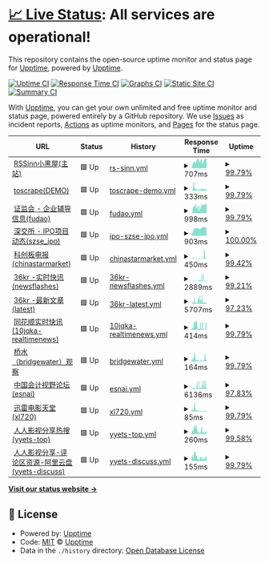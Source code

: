 # [📈 Live Status](https://demo.upptime.js.org): <!--live status--> **All services are operational!**

This repository contains the open-source uptime monitor and status page for [Upptime](https://upptime.js.org), powered by [Upptime](https://github.com/upptime/upptime).

[![Uptime CI](https://github.com/chinobing/upptime-rssinn/workflows/Uptime%20CI/badge.svg)](https://github.com/chinobing/upptime-rssinn/actions?query=workflow%3A%22Uptime+CI%22)
[![Response Time CI](https://github.com/chinobing/upptime-rssinn/workflows/Response%20Time%20CI/badge.svg)](https://github.com/chinobing/upptime-rssinn/actions?query=workflow%3A%22Response+Time+CI%22)
[![Graphs CI](https://github.com/chinobing/upptime-rssinn/workflows/Graphs%20CI/badge.svg)](https://github.com/chinobing/upptime-rssinn/actions?query=workflow%3A%22Graphs+CI%22)
[![Static Site CI](https://github.com/chinobing/upptime-rssinn/workflows/Static%20Site%20CI/badge.svg)](https://github.com/chinobing/upptime-rssinn/actions?query=workflow%3A%22Static+Site+CI%22)
[![Summary CI](https://github.com/chinobing/upptime-rssinn/workflows/Summary%20CI/badge.svg)](https://github.com/chinobing/upptime-rssinn/actions?query=workflow%3A%22Summary+CI%22)

With [Upptime](https://upptime.js.org), you can get your own unlimited and free uptime monitor and status page, powered entirely by a GitHub repository. We use [Issues](https://github.com/upptime/upptime/issues) as incident reports, [Actions](https://github.com/chinobing/upptime-rssinn/actions) as uptime monitors, and [Pages](https://demo.upptime.js.org) for the status page.

<!--start: status pages-->
<!-- This summary is generated by Upptime (https://github.com/upptime/upptime) -->
<!-- Do not edit this manually, your changes will be overwritten -->
<!-- prettier-ignore -->
| URL | Status | History | Response Time | Uptime |
| --- | ------ | ------- | ------------- | ------ |
| <img alt="" src="https://favicons.githubusercontent.com/rssinn.com" height="13"> [RSSinn小黑屋(主站)](https://rssinn.com) | 🟩 Up | [rs-sinn.yml](https://github.com/chinobing/upptime-rssinn/commits/HEAD/history/rs-sinn.yml) | <details><summary><img alt="Response time graph" src="./graphs/rs-sinn/response-time-week.png" height="20"> 707ms</summary><br><a href="https://status.rssinn.com/history/rs-sinn"><img alt="Response time 819" src="https://img.shields.io/endpoint?url=https%3A%2F%2Fraw.githubusercontent.com%2Fchinobing%2Fupptime-rssinn%2FHEAD%2Fapi%2Frs-sinn%2Fresponse-time.json"></a><br><a href="https://status.rssinn.com/history/rs-sinn"><img alt="24-hour response time 914" src="https://img.shields.io/endpoint?url=https%3A%2F%2Fraw.githubusercontent.com%2Fchinobing%2Fupptime-rssinn%2FHEAD%2Fapi%2Frs-sinn%2Fresponse-time-day.json"></a><br><a href="https://status.rssinn.com/history/rs-sinn"><img alt="7-day response time 707" src="https://img.shields.io/endpoint?url=https%3A%2F%2Fraw.githubusercontent.com%2Fchinobing%2Fupptime-rssinn%2FHEAD%2Fapi%2Frs-sinn%2Fresponse-time-week.json"></a><br><a href="https://status.rssinn.com/history/rs-sinn"><img alt="30-day response time 819" src="https://img.shields.io/endpoint?url=https%3A%2F%2Fraw.githubusercontent.com%2Fchinobing%2Fupptime-rssinn%2FHEAD%2Fapi%2Frs-sinn%2Fresponse-time-month.json"></a><br><a href="https://status.rssinn.com/history/rs-sinn"><img alt="1-year response time 819" src="https://img.shields.io/endpoint?url=https%3A%2F%2Fraw.githubusercontent.com%2Fchinobing%2Fupptime-rssinn%2FHEAD%2Fapi%2Frs-sinn%2Fresponse-time-year.json"></a></details> | <details><summary><a href="https://status.rssinn.com/history/rs-sinn">99.79%</a></summary><a href="https://status.rssinn.com/history/rs-sinn"><img alt="All-time uptime 99.11%" src="https://img.shields.io/endpoint?url=https%3A%2F%2Fraw.githubusercontent.com%2Fchinobing%2Fupptime-rssinn%2FHEAD%2Fapi%2Frs-sinn%2Fuptime.json"></a><br><a href="https://status.rssinn.com/history/rs-sinn"><img alt="24-hour uptime 100.00%" src="https://img.shields.io/endpoint?url=https%3A%2F%2Fraw.githubusercontent.com%2Fchinobing%2Fupptime-rssinn%2FHEAD%2Fapi%2Frs-sinn%2Fuptime-day.json"></a><br><a href="https://status.rssinn.com/history/rs-sinn"><img alt="7-day uptime 99.79%" src="https://img.shields.io/endpoint?url=https%3A%2F%2Fraw.githubusercontent.com%2Fchinobing%2Fupptime-rssinn%2FHEAD%2Fapi%2Frs-sinn%2Fuptime-week.json"></a><br><a href="https://status.rssinn.com/history/rs-sinn"><img alt="30-day uptime 99.11%" src="https://img.shields.io/endpoint?url=https%3A%2F%2Fraw.githubusercontent.com%2Fchinobing%2Fupptime-rssinn%2FHEAD%2Fapi%2Frs-sinn%2Fuptime-month.json"></a><br><a href="https://status.rssinn.com/history/rs-sinn"><img alt="1-year uptime 99.11%" src="https://img.shields.io/endpoint?url=https%3A%2F%2Fraw.githubusercontent.com%2Fchinobing%2Fupptime-rssinn%2FHEAD%2Fapi%2Frs-sinn%2Fuptime-year.json"></a></details>
| <img alt="" src="https://favicons.githubusercontent.com/www.rssinn.com" height="13"> [toscrape(DEMO)](https://www.rssinn.com/toscrape/quotes/) | 🟩 Up | [toscrape-demo.yml](https://github.com/chinobing/upptime-rssinn/commits/HEAD/history/toscrape-demo.yml) | <details><summary><img alt="Response time graph" src="./graphs/toscrape-demo/response-time-week.png" height="20"> 333ms</summary><br><a href="https://status.rssinn.com/history/toscrape-demo"><img alt="Response time 1193" src="https://img.shields.io/endpoint?url=https%3A%2F%2Fraw.githubusercontent.com%2Fchinobing%2Fupptime-rssinn%2FHEAD%2Fapi%2Ftoscrape-demo%2Fresponse-time.json"></a><br><a href="https://status.rssinn.com/history/toscrape-demo"><img alt="24-hour response time 317" src="https://img.shields.io/endpoint?url=https%3A%2F%2Fraw.githubusercontent.com%2Fchinobing%2Fupptime-rssinn%2FHEAD%2Fapi%2Ftoscrape-demo%2Fresponse-time-day.json"></a><br><a href="https://status.rssinn.com/history/toscrape-demo"><img alt="7-day response time 333" src="https://img.shields.io/endpoint?url=https%3A%2F%2Fraw.githubusercontent.com%2Fchinobing%2Fupptime-rssinn%2FHEAD%2Fapi%2Ftoscrape-demo%2Fresponse-time-week.json"></a><br><a href="https://status.rssinn.com/history/toscrape-demo"><img alt="30-day response time 1193" src="https://img.shields.io/endpoint?url=https%3A%2F%2Fraw.githubusercontent.com%2Fchinobing%2Fupptime-rssinn%2FHEAD%2Fapi%2Ftoscrape-demo%2Fresponse-time-month.json"></a><br><a href="https://status.rssinn.com/history/toscrape-demo"><img alt="1-year response time 1193" src="https://img.shields.io/endpoint?url=https%3A%2F%2Fraw.githubusercontent.com%2Fchinobing%2Fupptime-rssinn%2FHEAD%2Fapi%2Ftoscrape-demo%2Fresponse-time-year.json"></a></details> | <details><summary><a href="https://status.rssinn.com/history/toscrape-demo">99.79%</a></summary><a href="https://status.rssinn.com/history/toscrape-demo"><img alt="All-time uptime 93.38%" src="https://img.shields.io/endpoint?url=https%3A%2F%2Fraw.githubusercontent.com%2Fchinobing%2Fupptime-rssinn%2FHEAD%2Fapi%2Ftoscrape-demo%2Fuptime.json"></a><br><a href="https://status.rssinn.com/history/toscrape-demo"><img alt="24-hour uptime 100.00%" src="https://img.shields.io/endpoint?url=https%3A%2F%2Fraw.githubusercontent.com%2Fchinobing%2Fupptime-rssinn%2FHEAD%2Fapi%2Ftoscrape-demo%2Fuptime-day.json"></a><br><a href="https://status.rssinn.com/history/toscrape-demo"><img alt="7-day uptime 99.79%" src="https://img.shields.io/endpoint?url=https%3A%2F%2Fraw.githubusercontent.com%2Fchinobing%2Fupptime-rssinn%2FHEAD%2Fapi%2Ftoscrape-demo%2Fuptime-week.json"></a><br><a href="https://status.rssinn.com/history/toscrape-demo"><img alt="30-day uptime 93.38%" src="https://img.shields.io/endpoint?url=https%3A%2F%2Fraw.githubusercontent.com%2Fchinobing%2Fupptime-rssinn%2FHEAD%2Fapi%2Ftoscrape-demo%2Fuptime-month.json"></a><br><a href="https://status.rssinn.com/history/toscrape-demo"><img alt="1-year uptime 93.38%" src="https://img.shields.io/endpoint?url=https%3A%2F%2Fraw.githubusercontent.com%2Fchinobing%2Fupptime-rssinn%2FHEAD%2Fapi%2Ftoscrape-demo%2Fuptime-year.json"></a></details>
| <img alt="" src="https://favicons.githubusercontent.com/rssinn.com" height="13"> [证监会 - 企业辅导信息(fudao)](https://rssinn.com/csrc/fudao) | 🟩 Up | [fudao.yml](https://github.com/chinobing/upptime-rssinn/commits/HEAD/history/fudao.yml) | <details><summary><img alt="Response time graph" src="./graphs/fudao/response-time-week.png" height="20"> 998ms</summary><br><a href="https://status.rssinn.com/history/fudao"><img alt="Response time 882" src="https://img.shields.io/endpoint?url=https%3A%2F%2Fraw.githubusercontent.com%2Fchinobing%2Fupptime-rssinn%2FHEAD%2Fapi%2Ffudao%2Fresponse-time.json"></a><br><a href="https://status.rssinn.com/history/fudao"><img alt="24-hour response time 1064" src="https://img.shields.io/endpoint?url=https%3A%2F%2Fraw.githubusercontent.com%2Fchinobing%2Fupptime-rssinn%2FHEAD%2Fapi%2Ffudao%2Fresponse-time-day.json"></a><br><a href="https://status.rssinn.com/history/fudao"><img alt="7-day response time 998" src="https://img.shields.io/endpoint?url=https%3A%2F%2Fraw.githubusercontent.com%2Fchinobing%2Fupptime-rssinn%2FHEAD%2Fapi%2Ffudao%2Fresponse-time-week.json"></a><br><a href="https://status.rssinn.com/history/fudao"><img alt="30-day response time 882" src="https://img.shields.io/endpoint?url=https%3A%2F%2Fraw.githubusercontent.com%2Fchinobing%2Fupptime-rssinn%2FHEAD%2Fapi%2Ffudao%2Fresponse-time-month.json"></a><br><a href="https://status.rssinn.com/history/fudao"><img alt="1-year response time 882" src="https://img.shields.io/endpoint?url=https%3A%2F%2Fraw.githubusercontent.com%2Fchinobing%2Fupptime-rssinn%2FHEAD%2Fapi%2Ffudao%2Fresponse-time-year.json"></a></details> | <details><summary><a href="https://status.rssinn.com/history/fudao">99.79%</a></summary><a href="https://status.rssinn.com/history/fudao"><img alt="All-time uptime 97.79%" src="https://img.shields.io/endpoint?url=https%3A%2F%2Fraw.githubusercontent.com%2Fchinobing%2Fupptime-rssinn%2FHEAD%2Fapi%2Ffudao%2Fuptime.json"></a><br><a href="https://status.rssinn.com/history/fudao"><img alt="24-hour uptime 100.00%" src="https://img.shields.io/endpoint?url=https%3A%2F%2Fraw.githubusercontent.com%2Fchinobing%2Fupptime-rssinn%2FHEAD%2Fapi%2Ffudao%2Fuptime-day.json"></a><br><a href="https://status.rssinn.com/history/fudao"><img alt="7-day uptime 99.79%" src="https://img.shields.io/endpoint?url=https%3A%2F%2Fraw.githubusercontent.com%2Fchinobing%2Fupptime-rssinn%2FHEAD%2Fapi%2Ffudao%2Fuptime-week.json"></a><br><a href="https://status.rssinn.com/history/fudao"><img alt="30-day uptime 97.79%" src="https://img.shields.io/endpoint?url=https%3A%2F%2Fraw.githubusercontent.com%2Fchinobing%2Fupptime-rssinn%2FHEAD%2Fapi%2Ffudao%2Fuptime-month.json"></a><br><a href="https://status.rssinn.com/history/fudao"><img alt="1-year uptime 97.79%" src="https://img.shields.io/endpoint?url=https%3A%2F%2Fraw.githubusercontent.com%2Fchinobing%2Fupptime-rssinn%2FHEAD%2Fapi%2Ffudao%2Fuptime-year.json"></a></details>
| <img alt="" src="https://favicons.githubusercontent.com/rssinn.com" height="13"> [深交所 - IPO项目动态(szse_ipo)](https://rssinn.com/szse/ipo) | 🟩 Up | [ipo-szse-ipo.yml](https://github.com/chinobing/upptime-rssinn/commits/HEAD/history/ipo-szse-ipo.yml) | <details><summary><img alt="Response time graph" src="./graphs/ipo-szse-ipo/response-time-week.png" height="20"> 903ms</summary><br><a href="https://status.rssinn.com/history/ipo-szse-ipo"><img alt="Response time 903" src="https://img.shields.io/endpoint?url=https%3A%2F%2Fraw.githubusercontent.com%2Fchinobing%2Fupptime-rssinn%2FHEAD%2Fapi%2Fipo-szse-ipo%2Fresponse-time.json"></a><br><a href="https://status.rssinn.com/history/ipo-szse-ipo"><img alt="24-hour response time 884" src="https://img.shields.io/endpoint?url=https%3A%2F%2Fraw.githubusercontent.com%2Fchinobing%2Fupptime-rssinn%2FHEAD%2Fapi%2Fipo-szse-ipo%2Fresponse-time-day.json"></a><br><a href="https://status.rssinn.com/history/ipo-szse-ipo"><img alt="7-day response time 903" src="https://img.shields.io/endpoint?url=https%3A%2F%2Fraw.githubusercontent.com%2Fchinobing%2Fupptime-rssinn%2FHEAD%2Fapi%2Fipo-szse-ipo%2Fresponse-time-week.json"></a><br><a href="https://status.rssinn.com/history/ipo-szse-ipo"><img alt="30-day response time 903" src="https://img.shields.io/endpoint?url=https%3A%2F%2Fraw.githubusercontent.com%2Fchinobing%2Fupptime-rssinn%2FHEAD%2Fapi%2Fipo-szse-ipo%2Fresponse-time-month.json"></a><br><a href="https://status.rssinn.com/history/ipo-szse-ipo"><img alt="1-year response time 903" src="https://img.shields.io/endpoint?url=https%3A%2F%2Fraw.githubusercontent.com%2Fchinobing%2Fupptime-rssinn%2FHEAD%2Fapi%2Fipo-szse-ipo%2Fresponse-time-year.json"></a></details> | <details><summary><a href="https://status.rssinn.com/history/ipo-szse-ipo">100.00%</a></summary><a href="https://status.rssinn.com/history/ipo-szse-ipo"><img alt="All-time uptime 100.00%" src="https://img.shields.io/endpoint?url=https%3A%2F%2Fraw.githubusercontent.com%2Fchinobing%2Fupptime-rssinn%2FHEAD%2Fapi%2Fipo-szse-ipo%2Fuptime.json"></a><br><a href="https://status.rssinn.com/history/ipo-szse-ipo"><img alt="24-hour uptime 100.00%" src="https://img.shields.io/endpoint?url=https%3A%2F%2Fraw.githubusercontent.com%2Fchinobing%2Fupptime-rssinn%2FHEAD%2Fapi%2Fipo-szse-ipo%2Fuptime-day.json"></a><br><a href="https://status.rssinn.com/history/ipo-szse-ipo"><img alt="7-day uptime 100.00%" src="https://img.shields.io/endpoint?url=https%3A%2F%2Fraw.githubusercontent.com%2Fchinobing%2Fupptime-rssinn%2FHEAD%2Fapi%2Fipo-szse-ipo%2Fuptime-week.json"></a><br><a href="https://status.rssinn.com/history/ipo-szse-ipo"><img alt="30-day uptime 100.00%" src="https://img.shields.io/endpoint?url=https%3A%2F%2Fraw.githubusercontent.com%2Fchinobing%2Fupptime-rssinn%2FHEAD%2Fapi%2Fipo-szse-ipo%2Fuptime-month.json"></a><br><a href="https://status.rssinn.com/history/ipo-szse-ipo"><img alt="1-year uptime 100.00%" src="https://img.shields.io/endpoint?url=https%3A%2F%2Fraw.githubusercontent.com%2Fchinobing%2Fupptime-rssinn%2FHEAD%2Fapi%2Fipo-szse-ipo%2Fuptime-year.json"></a></details>
| <img alt="" src="https://favicons.githubusercontent.com/rssinn.com" height="13"> [科创板电报(chinastarmarket)](https://rssinn.com/chinastarmarket/telegraph/) | 🟩 Up | [chinastarmarket.yml](https://github.com/chinobing/upptime-rssinn/commits/HEAD/history/chinastarmarket.yml) | <details><summary><img alt="Response time graph" src="./graphs/chinastarmarket/response-time-week.png" height="20"> 450ms</summary><br><a href="https://status.rssinn.com/history/chinastarmarket"><img alt="Response time 2583" src="https://img.shields.io/endpoint?url=https%3A%2F%2Fraw.githubusercontent.com%2Fchinobing%2Fupptime-rssinn%2FHEAD%2Fapi%2Fchinastarmarket%2Fresponse-time.json"></a><br><a href="https://status.rssinn.com/history/chinastarmarket"><img alt="24-hour response time 166" src="https://img.shields.io/endpoint?url=https%3A%2F%2Fraw.githubusercontent.com%2Fchinobing%2Fupptime-rssinn%2FHEAD%2Fapi%2Fchinastarmarket%2Fresponse-time-day.json"></a><br><a href="https://status.rssinn.com/history/chinastarmarket"><img alt="7-day response time 450" src="https://img.shields.io/endpoint?url=https%3A%2F%2Fraw.githubusercontent.com%2Fchinobing%2Fupptime-rssinn%2FHEAD%2Fapi%2Fchinastarmarket%2Fresponse-time-week.json"></a><br><a href="https://status.rssinn.com/history/chinastarmarket"><img alt="30-day response time 2583" src="https://img.shields.io/endpoint?url=https%3A%2F%2Fraw.githubusercontent.com%2Fchinobing%2Fupptime-rssinn%2FHEAD%2Fapi%2Fchinastarmarket%2Fresponse-time-month.json"></a><br><a href="https://status.rssinn.com/history/chinastarmarket"><img alt="1-year response time 2583" src="https://img.shields.io/endpoint?url=https%3A%2F%2Fraw.githubusercontent.com%2Fchinobing%2Fupptime-rssinn%2FHEAD%2Fapi%2Fchinastarmarket%2Fresponse-time-year.json"></a></details> | <details><summary><a href="https://status.rssinn.com/history/chinastarmarket">99.42%</a></summary><a href="https://status.rssinn.com/history/chinastarmarket"><img alt="All-time uptime 92.81%" src="https://img.shields.io/endpoint?url=https%3A%2F%2Fraw.githubusercontent.com%2Fchinobing%2Fupptime-rssinn%2FHEAD%2Fapi%2Fchinastarmarket%2Fuptime.json"></a><br><a href="https://status.rssinn.com/history/chinastarmarket"><img alt="24-hour uptime 100.00%" src="https://img.shields.io/endpoint?url=https%3A%2F%2Fraw.githubusercontent.com%2Fchinobing%2Fupptime-rssinn%2FHEAD%2Fapi%2Fchinastarmarket%2Fuptime-day.json"></a><br><a href="https://status.rssinn.com/history/chinastarmarket"><img alt="7-day uptime 99.42%" src="https://img.shields.io/endpoint?url=https%3A%2F%2Fraw.githubusercontent.com%2Fchinobing%2Fupptime-rssinn%2FHEAD%2Fapi%2Fchinastarmarket%2Fuptime-week.json"></a><br><a href="https://status.rssinn.com/history/chinastarmarket"><img alt="30-day uptime 92.81%" src="https://img.shields.io/endpoint?url=https%3A%2F%2Fraw.githubusercontent.com%2Fchinobing%2Fupptime-rssinn%2FHEAD%2Fapi%2Fchinastarmarket%2Fuptime-month.json"></a><br><a href="https://status.rssinn.com/history/chinastarmarket"><img alt="1-year uptime 92.81%" src="https://img.shields.io/endpoint?url=https%3A%2F%2Fraw.githubusercontent.com%2Fchinobing%2Fupptime-rssinn%2FHEAD%2Fapi%2Fchinastarmarket%2Fuptime-year.json"></a></details>
| <img alt="" src="https://favicons.githubusercontent.com/rssinn.com" height="13"> [36kr -实时快讯(newsflashes)](https://rssinn.com/36kr/newsflashes/) | 🟩 Up | [36kr-newsflashes.yml](https://github.com/chinobing/upptime-rssinn/commits/HEAD/history/36kr-newsflashes.yml) | <details><summary><img alt="Response time graph" src="./graphs/36kr-newsflashes/response-time-week.png" height="20"> 2889ms</summary><br><a href="https://status.rssinn.com/history/36kr-newsflashes"><img alt="Response time 1940" src="https://img.shields.io/endpoint?url=https%3A%2F%2Fraw.githubusercontent.com%2Fchinobing%2Fupptime-rssinn%2FHEAD%2Fapi%2F36kr-newsflashes%2Fresponse-time.json"></a><br><a href="https://status.rssinn.com/history/36kr-newsflashes"><img alt="24-hour response time 2409" src="https://img.shields.io/endpoint?url=https%3A%2F%2Fraw.githubusercontent.com%2Fchinobing%2Fupptime-rssinn%2FHEAD%2Fapi%2F36kr-newsflashes%2Fresponse-time-day.json"></a><br><a href="https://status.rssinn.com/history/36kr-newsflashes"><img alt="7-day response time 2889" src="https://img.shields.io/endpoint?url=https%3A%2F%2Fraw.githubusercontent.com%2Fchinobing%2Fupptime-rssinn%2FHEAD%2Fapi%2F36kr-newsflashes%2Fresponse-time-week.json"></a><br><a href="https://status.rssinn.com/history/36kr-newsflashes"><img alt="30-day response time 1940" src="https://img.shields.io/endpoint?url=https%3A%2F%2Fraw.githubusercontent.com%2Fchinobing%2Fupptime-rssinn%2FHEAD%2Fapi%2F36kr-newsflashes%2Fresponse-time-month.json"></a><br><a href="https://status.rssinn.com/history/36kr-newsflashes"><img alt="1-year response time 1940" src="https://img.shields.io/endpoint?url=https%3A%2F%2Fraw.githubusercontent.com%2Fchinobing%2Fupptime-rssinn%2FHEAD%2Fapi%2F36kr-newsflashes%2Fresponse-time-year.json"></a></details> | <details><summary><a href="https://status.rssinn.com/history/36kr-newsflashes">99.21%</a></summary><a href="https://status.rssinn.com/history/36kr-newsflashes"><img alt="All-time uptime 97.77%" src="https://img.shields.io/endpoint?url=https%3A%2F%2Fraw.githubusercontent.com%2Fchinobing%2Fupptime-rssinn%2FHEAD%2Fapi%2F36kr-newsflashes%2Fuptime.json"></a><br><a href="https://status.rssinn.com/history/36kr-newsflashes"><img alt="24-hour uptime 100.00%" src="https://img.shields.io/endpoint?url=https%3A%2F%2Fraw.githubusercontent.com%2Fchinobing%2Fupptime-rssinn%2FHEAD%2Fapi%2F36kr-newsflashes%2Fuptime-day.json"></a><br><a href="https://status.rssinn.com/history/36kr-newsflashes"><img alt="7-day uptime 99.21%" src="https://img.shields.io/endpoint?url=https%3A%2F%2Fraw.githubusercontent.com%2Fchinobing%2Fupptime-rssinn%2FHEAD%2Fapi%2F36kr-newsflashes%2Fuptime-week.json"></a><br><a href="https://status.rssinn.com/history/36kr-newsflashes"><img alt="30-day uptime 97.77%" src="https://img.shields.io/endpoint?url=https%3A%2F%2Fraw.githubusercontent.com%2Fchinobing%2Fupptime-rssinn%2FHEAD%2Fapi%2F36kr-newsflashes%2Fuptime-month.json"></a><br><a href="https://status.rssinn.com/history/36kr-newsflashes"><img alt="1-year uptime 97.77%" src="https://img.shields.io/endpoint?url=https%3A%2F%2Fraw.githubusercontent.com%2Fchinobing%2Fupptime-rssinn%2FHEAD%2Fapi%2F36kr-newsflashes%2Fuptime-year.json"></a></details>
| <img alt="" src="https://favicons.githubusercontent.com/rssinn.com" height="13"> [36kr -最新文章(latest)](https://rssinn.com/36kr/latest/) | 🟩 Up | [36kr-latest.yml](https://github.com/chinobing/upptime-rssinn/commits/HEAD/history/36kr-latest.yml) | <details><summary><img alt="Response time graph" src="./graphs/36kr-latest/response-time-week.png" height="20"> 5707ms</summary><br><a href="https://status.rssinn.com/history/36kr-latest"><img alt="Response time 5081" src="https://img.shields.io/endpoint?url=https%3A%2F%2Fraw.githubusercontent.com%2Fchinobing%2Fupptime-rssinn%2FHEAD%2Fapi%2F36kr-latest%2Fresponse-time.json"></a><br><a href="https://status.rssinn.com/history/36kr-latest"><img alt="24-hour response time 3034" src="https://img.shields.io/endpoint?url=https%3A%2F%2Fraw.githubusercontent.com%2Fchinobing%2Fupptime-rssinn%2FHEAD%2Fapi%2F36kr-latest%2Fresponse-time-day.json"></a><br><a href="https://status.rssinn.com/history/36kr-latest"><img alt="7-day response time 5707" src="https://img.shields.io/endpoint?url=https%3A%2F%2Fraw.githubusercontent.com%2Fchinobing%2Fupptime-rssinn%2FHEAD%2Fapi%2F36kr-latest%2Fresponse-time-week.json"></a><br><a href="https://status.rssinn.com/history/36kr-latest"><img alt="30-day response time 5081" src="https://img.shields.io/endpoint?url=https%3A%2F%2Fraw.githubusercontent.com%2Fchinobing%2Fupptime-rssinn%2FHEAD%2Fapi%2F36kr-latest%2Fresponse-time-month.json"></a><br><a href="https://status.rssinn.com/history/36kr-latest"><img alt="1-year response time 5081" src="https://img.shields.io/endpoint?url=https%3A%2F%2Fraw.githubusercontent.com%2Fchinobing%2Fupptime-rssinn%2FHEAD%2Fapi%2F36kr-latest%2Fresponse-time-year.json"></a></details> | <details><summary><a href="https://status.rssinn.com/history/36kr-latest">97.23%</a></summary><a href="https://status.rssinn.com/history/36kr-latest"><img alt="All-time uptime 89.23%" src="https://img.shields.io/endpoint?url=https%3A%2F%2Fraw.githubusercontent.com%2Fchinobing%2Fupptime-rssinn%2FHEAD%2Fapi%2F36kr-latest%2Fuptime.json"></a><br><a href="https://status.rssinn.com/history/36kr-latest"><img alt="24-hour uptime 99.43%" src="https://img.shields.io/endpoint?url=https%3A%2F%2Fraw.githubusercontent.com%2Fchinobing%2Fupptime-rssinn%2FHEAD%2Fapi%2F36kr-latest%2Fuptime-day.json"></a><br><a href="https://status.rssinn.com/history/36kr-latest"><img alt="7-day uptime 97.23%" src="https://img.shields.io/endpoint?url=https%3A%2F%2Fraw.githubusercontent.com%2Fchinobing%2Fupptime-rssinn%2FHEAD%2Fapi%2F36kr-latest%2Fuptime-week.json"></a><br><a href="https://status.rssinn.com/history/36kr-latest"><img alt="30-day uptime 89.23%" src="https://img.shields.io/endpoint?url=https%3A%2F%2Fraw.githubusercontent.com%2Fchinobing%2Fupptime-rssinn%2FHEAD%2Fapi%2F36kr-latest%2Fuptime-month.json"></a><br><a href="https://status.rssinn.com/history/36kr-latest"><img alt="1-year uptime 89.23%" src="https://img.shields.io/endpoint?url=https%3A%2F%2Fraw.githubusercontent.com%2Fchinobing%2Fupptime-rssinn%2FHEAD%2Fapi%2F36kr-latest%2Fuptime-year.json"></a></details>
| <img alt="" src="https://favicons.githubusercontent.com/www.rssinn.com" height="13"> [同花顺实时快讯(10jqka-realtimenews)](https://www.rssinn.com/10jqka/realtimenews/) | 🟩 Up | [10jqka-realtimenews.yml](https://github.com/chinobing/upptime-rssinn/commits/HEAD/history/10jqka-realtimenews.yml) | <details><summary><img alt="Response time graph" src="./graphs/10jqka-realtimenews/response-time-week.png" height="20"> 414ms</summary><br><a href="https://status.rssinn.com/history/10jqka-realtimenews"><img alt="Response time 3061" src="https://img.shields.io/endpoint?url=https%3A%2F%2Fraw.githubusercontent.com%2Fchinobing%2Fupptime-rssinn%2FHEAD%2Fapi%2F10jqka-realtimenews%2Fresponse-time.json"></a><br><a href="https://status.rssinn.com/history/10jqka-realtimenews"><img alt="24-hour response time 969" src="https://img.shields.io/endpoint?url=https%3A%2F%2Fraw.githubusercontent.com%2Fchinobing%2Fupptime-rssinn%2FHEAD%2Fapi%2F10jqka-realtimenews%2Fresponse-time-day.json"></a><br><a href="https://status.rssinn.com/history/10jqka-realtimenews"><img alt="7-day response time 414" src="https://img.shields.io/endpoint?url=https%3A%2F%2Fraw.githubusercontent.com%2Fchinobing%2Fupptime-rssinn%2FHEAD%2Fapi%2F10jqka-realtimenews%2Fresponse-time-week.json"></a><br><a href="https://status.rssinn.com/history/10jqka-realtimenews"><img alt="30-day response time 3061" src="https://img.shields.io/endpoint?url=https%3A%2F%2Fraw.githubusercontent.com%2Fchinobing%2Fupptime-rssinn%2FHEAD%2Fapi%2F10jqka-realtimenews%2Fresponse-time-month.json"></a><br><a href="https://status.rssinn.com/history/10jqka-realtimenews"><img alt="1-year response time 3061" src="https://img.shields.io/endpoint?url=https%3A%2F%2Fraw.githubusercontent.com%2Fchinobing%2Fupptime-rssinn%2FHEAD%2Fapi%2F10jqka-realtimenews%2Fresponse-time-year.json"></a></details> | <details><summary><a href="https://status.rssinn.com/history/10jqka-realtimenews">99.79%</a></summary><a href="https://status.rssinn.com/history/10jqka-realtimenews"><img alt="All-time uptime 93.38%" src="https://img.shields.io/endpoint?url=https%3A%2F%2Fraw.githubusercontent.com%2Fchinobing%2Fupptime-rssinn%2FHEAD%2Fapi%2F10jqka-realtimenews%2Fuptime.json"></a><br><a href="https://status.rssinn.com/history/10jqka-realtimenews"><img alt="24-hour uptime 100.00%" src="https://img.shields.io/endpoint?url=https%3A%2F%2Fraw.githubusercontent.com%2Fchinobing%2Fupptime-rssinn%2FHEAD%2Fapi%2F10jqka-realtimenews%2Fuptime-day.json"></a><br><a href="https://status.rssinn.com/history/10jqka-realtimenews"><img alt="7-day uptime 99.79%" src="https://img.shields.io/endpoint?url=https%3A%2F%2Fraw.githubusercontent.com%2Fchinobing%2Fupptime-rssinn%2FHEAD%2Fapi%2F10jqka-realtimenews%2Fuptime-week.json"></a><br><a href="https://status.rssinn.com/history/10jqka-realtimenews"><img alt="30-day uptime 93.38%" src="https://img.shields.io/endpoint?url=https%3A%2F%2Fraw.githubusercontent.com%2Fchinobing%2Fupptime-rssinn%2FHEAD%2Fapi%2F10jqka-realtimenews%2Fuptime-month.json"></a><br><a href="https://status.rssinn.com/history/10jqka-realtimenews"><img alt="1-year uptime 93.38%" src="https://img.shields.io/endpoint?url=https%3A%2F%2Fraw.githubusercontent.com%2Fchinobing%2Fupptime-rssinn%2FHEAD%2Fapi%2F10jqka-realtimenews%2Fuptime-year.json"></a></details>
| <img alt="" src="https://favicons.githubusercontent.com/rssinn.com" height="13"> [桥水（bridgewater）观察](https://rssinn.com/bridgewater/research/) | 🟩 Up | [bridgewater.yml](https://github.com/chinobing/upptime-rssinn/commits/HEAD/history/bridgewater.yml) | <details><summary><img alt="Response time graph" src="./graphs/bridgewater/response-time-week.png" height="20"> 164ms</summary><br><a href="https://status.rssinn.com/history/bridgewater"><img alt="Response time 1954" src="https://img.shields.io/endpoint?url=https%3A%2F%2Fraw.githubusercontent.com%2Fchinobing%2Fupptime-rssinn%2FHEAD%2Fapi%2Fbridgewater%2Fresponse-time.json"></a><br><a href="https://status.rssinn.com/history/bridgewater"><img alt="24-hour response time 152" src="https://img.shields.io/endpoint?url=https%3A%2F%2Fraw.githubusercontent.com%2Fchinobing%2Fupptime-rssinn%2FHEAD%2Fapi%2Fbridgewater%2Fresponse-time-day.json"></a><br><a href="https://status.rssinn.com/history/bridgewater"><img alt="7-day response time 164" src="https://img.shields.io/endpoint?url=https%3A%2F%2Fraw.githubusercontent.com%2Fchinobing%2Fupptime-rssinn%2FHEAD%2Fapi%2Fbridgewater%2Fresponse-time-week.json"></a><br><a href="https://status.rssinn.com/history/bridgewater"><img alt="30-day response time 1954" src="https://img.shields.io/endpoint?url=https%3A%2F%2Fraw.githubusercontent.com%2Fchinobing%2Fupptime-rssinn%2FHEAD%2Fapi%2Fbridgewater%2Fresponse-time-month.json"></a><br><a href="https://status.rssinn.com/history/bridgewater"><img alt="1-year response time 1954" src="https://img.shields.io/endpoint?url=https%3A%2F%2Fraw.githubusercontent.com%2Fchinobing%2Fupptime-rssinn%2FHEAD%2Fapi%2Fbridgewater%2Fresponse-time-year.json"></a></details> | <details><summary><a href="https://status.rssinn.com/history/bridgewater">99.79%</a></summary><a href="https://status.rssinn.com/history/bridgewater"><img alt="All-time uptime 92.67%" src="https://img.shields.io/endpoint?url=https%3A%2F%2Fraw.githubusercontent.com%2Fchinobing%2Fupptime-rssinn%2FHEAD%2Fapi%2Fbridgewater%2Fuptime.json"></a><br><a href="https://status.rssinn.com/history/bridgewater"><img alt="24-hour uptime 100.00%" src="https://img.shields.io/endpoint?url=https%3A%2F%2Fraw.githubusercontent.com%2Fchinobing%2Fupptime-rssinn%2FHEAD%2Fapi%2Fbridgewater%2Fuptime-day.json"></a><br><a href="https://status.rssinn.com/history/bridgewater"><img alt="7-day uptime 99.79%" src="https://img.shields.io/endpoint?url=https%3A%2F%2Fraw.githubusercontent.com%2Fchinobing%2Fupptime-rssinn%2FHEAD%2Fapi%2Fbridgewater%2Fuptime-week.json"></a><br><a href="https://status.rssinn.com/history/bridgewater"><img alt="30-day uptime 92.67%" src="https://img.shields.io/endpoint?url=https%3A%2F%2Fraw.githubusercontent.com%2Fchinobing%2Fupptime-rssinn%2FHEAD%2Fapi%2Fbridgewater%2Fuptime-month.json"></a><br><a href="https://status.rssinn.com/history/bridgewater"><img alt="1-year uptime 92.67%" src="https://img.shields.io/endpoint?url=https%3A%2F%2Fraw.githubusercontent.com%2Fchinobing%2Fupptime-rssinn%2FHEAD%2Fapi%2Fbridgewater%2Fuptime-year.json"></a></details>
| <img alt="" src="https://favicons.githubusercontent.com/rssinn.com" height="13"> [中国会计视野论坛(esnai)](https://rssinn.com/esnai/) | 🟩 Up | [esnai.yml](https://github.com/chinobing/upptime-rssinn/commits/HEAD/history/esnai.yml) | <details><summary><img alt="Response time graph" src="./graphs/esnai/response-time-week.png" height="20"> 6136ms</summary><br><a href="https://status.rssinn.com/history/esnai"><img alt="Response time 4172" src="https://img.shields.io/endpoint?url=https%3A%2F%2Fraw.githubusercontent.com%2Fchinobing%2Fupptime-rssinn%2FHEAD%2Fapi%2Fesnai%2Fresponse-time.json"></a><br><a href="https://status.rssinn.com/history/esnai"><img alt="24-hour response time 7830" src="https://img.shields.io/endpoint?url=https%3A%2F%2Fraw.githubusercontent.com%2Fchinobing%2Fupptime-rssinn%2FHEAD%2Fapi%2Fesnai%2Fresponse-time-day.json"></a><br><a href="https://status.rssinn.com/history/esnai"><img alt="7-day response time 6136" src="https://img.shields.io/endpoint?url=https%3A%2F%2Fraw.githubusercontent.com%2Fchinobing%2Fupptime-rssinn%2FHEAD%2Fapi%2Fesnai%2Fresponse-time-week.json"></a><br><a href="https://status.rssinn.com/history/esnai"><img alt="30-day response time 4172" src="https://img.shields.io/endpoint?url=https%3A%2F%2Fraw.githubusercontent.com%2Fchinobing%2Fupptime-rssinn%2FHEAD%2Fapi%2Fesnai%2Fresponse-time-month.json"></a><br><a href="https://status.rssinn.com/history/esnai"><img alt="1-year response time 4172" src="https://img.shields.io/endpoint?url=https%3A%2F%2Fraw.githubusercontent.com%2Fchinobing%2Fupptime-rssinn%2FHEAD%2Fapi%2Fesnai%2Fresponse-time-year.json"></a></details> | <details><summary><a href="https://status.rssinn.com/history/esnai">97.83%</a></summary><a href="https://status.rssinn.com/history/esnai"><img alt="All-time uptime 86.45%" src="https://img.shields.io/endpoint?url=https%3A%2F%2Fraw.githubusercontent.com%2Fchinobing%2Fupptime-rssinn%2FHEAD%2Fapi%2Fesnai%2Fuptime.json"></a><br><a href="https://status.rssinn.com/history/esnai"><img alt="24-hour uptime 98.94%" src="https://img.shields.io/endpoint?url=https%3A%2F%2Fraw.githubusercontent.com%2Fchinobing%2Fupptime-rssinn%2FHEAD%2Fapi%2Fesnai%2Fuptime-day.json"></a><br><a href="https://status.rssinn.com/history/esnai"><img alt="7-day uptime 97.83%" src="https://img.shields.io/endpoint?url=https%3A%2F%2Fraw.githubusercontent.com%2Fchinobing%2Fupptime-rssinn%2FHEAD%2Fapi%2Fesnai%2Fuptime-week.json"></a><br><a href="https://status.rssinn.com/history/esnai"><img alt="30-day uptime 86.45%" src="https://img.shields.io/endpoint?url=https%3A%2F%2Fraw.githubusercontent.com%2Fchinobing%2Fupptime-rssinn%2FHEAD%2Fapi%2Fesnai%2Fuptime-month.json"></a><br><a href="https://status.rssinn.com/history/esnai"><img alt="1-year uptime 86.45%" src="https://img.shields.io/endpoint?url=https%3A%2F%2Fraw.githubusercontent.com%2Fchinobing%2Fupptime-rssinn%2FHEAD%2Fapi%2Fesnai%2Fuptime-year.json"></a></details>
| <img alt="" src="https://favicons.githubusercontent.com/rssinn.com" height="13"> [迅雷电影天堂(xl720)](https://rssinn.com/xl720/) | 🟩 Up | [xl720.yml](https://github.com/chinobing/upptime-rssinn/commits/HEAD/history/xl720.yml) | <details><summary><img alt="Response time graph" src="./graphs/xl720/response-time-week.png" height="20"> 85ms</summary><br><a href="https://status.rssinn.com/history/xl720"><img alt="Response time 1744" src="https://img.shields.io/endpoint?url=https%3A%2F%2Fraw.githubusercontent.com%2Fchinobing%2Fupptime-rssinn%2FHEAD%2Fapi%2Fxl720%2Fresponse-time.json"></a><br><a href="https://status.rssinn.com/history/xl720"><img alt="24-hour response time 146" src="https://img.shields.io/endpoint?url=https%3A%2F%2Fraw.githubusercontent.com%2Fchinobing%2Fupptime-rssinn%2FHEAD%2Fapi%2Fxl720%2Fresponse-time-day.json"></a><br><a href="https://status.rssinn.com/history/xl720"><img alt="7-day response time 85" src="https://img.shields.io/endpoint?url=https%3A%2F%2Fraw.githubusercontent.com%2Fchinobing%2Fupptime-rssinn%2FHEAD%2Fapi%2Fxl720%2Fresponse-time-week.json"></a><br><a href="https://status.rssinn.com/history/xl720"><img alt="30-day response time 1744" src="https://img.shields.io/endpoint?url=https%3A%2F%2Fraw.githubusercontent.com%2Fchinobing%2Fupptime-rssinn%2FHEAD%2Fapi%2Fxl720%2Fresponse-time-month.json"></a><br><a href="https://status.rssinn.com/history/xl720"><img alt="1-year response time 1744" src="https://img.shields.io/endpoint?url=https%3A%2F%2Fraw.githubusercontent.com%2Fchinobing%2Fupptime-rssinn%2FHEAD%2Fapi%2Fxl720%2Fresponse-time-year.json"></a></details> | <details><summary><a href="https://status.rssinn.com/history/xl720">99.79%</a></summary><a href="https://status.rssinn.com/history/xl720"><img alt="All-time uptime 92.76%" src="https://img.shields.io/endpoint?url=https%3A%2F%2Fraw.githubusercontent.com%2Fchinobing%2Fupptime-rssinn%2FHEAD%2Fapi%2Fxl720%2Fuptime.json"></a><br><a href="https://status.rssinn.com/history/xl720"><img alt="24-hour uptime 100.00%" src="https://img.shields.io/endpoint?url=https%3A%2F%2Fraw.githubusercontent.com%2Fchinobing%2Fupptime-rssinn%2FHEAD%2Fapi%2Fxl720%2Fuptime-day.json"></a><br><a href="https://status.rssinn.com/history/xl720"><img alt="7-day uptime 99.79%" src="https://img.shields.io/endpoint?url=https%3A%2F%2Fraw.githubusercontent.com%2Fchinobing%2Fupptime-rssinn%2FHEAD%2Fapi%2Fxl720%2Fuptime-week.json"></a><br><a href="https://status.rssinn.com/history/xl720"><img alt="30-day uptime 92.76%" src="https://img.shields.io/endpoint?url=https%3A%2F%2Fraw.githubusercontent.com%2Fchinobing%2Fupptime-rssinn%2FHEAD%2Fapi%2Fxl720%2Fuptime-month.json"></a><br><a href="https://status.rssinn.com/history/xl720"><img alt="1-year uptime 92.76%" src="https://img.shields.io/endpoint?url=https%3A%2F%2Fraw.githubusercontent.com%2Fchinobing%2Fupptime-rssinn%2FHEAD%2Fapi%2Fxl720%2Fuptime-year.json"></a></details>
| <img alt="" src="https://favicons.githubusercontent.com/rssinn.com" height="13"> [人人影视分享热搜(yyets-top)](https://rssinn.com/yyets/top) | 🟩 Up | [yyets-top.yml](https://github.com/chinobing/upptime-rssinn/commits/HEAD/history/yyets-top.yml) | <details><summary><img alt="Response time graph" src="./graphs/yyets-top/response-time-week.png" height="20"> 260ms</summary><br><a href="https://status.rssinn.com/history/yyets-top"><img alt="Response time 996" src="https://img.shields.io/endpoint?url=https%3A%2F%2Fraw.githubusercontent.com%2Fchinobing%2Fupptime-rssinn%2FHEAD%2Fapi%2Fyyets-top%2Fresponse-time.json"></a><br><a href="https://status.rssinn.com/history/yyets-top"><img alt="24-hour response time 425" src="https://img.shields.io/endpoint?url=https%3A%2F%2Fraw.githubusercontent.com%2Fchinobing%2Fupptime-rssinn%2FHEAD%2Fapi%2Fyyets-top%2Fresponse-time-day.json"></a><br><a href="https://status.rssinn.com/history/yyets-top"><img alt="7-day response time 260" src="https://img.shields.io/endpoint?url=https%3A%2F%2Fraw.githubusercontent.com%2Fchinobing%2Fupptime-rssinn%2FHEAD%2Fapi%2Fyyets-top%2Fresponse-time-week.json"></a><br><a href="https://status.rssinn.com/history/yyets-top"><img alt="30-day response time 996" src="https://img.shields.io/endpoint?url=https%3A%2F%2Fraw.githubusercontent.com%2Fchinobing%2Fupptime-rssinn%2FHEAD%2Fapi%2Fyyets-top%2Fresponse-time-month.json"></a><br><a href="https://status.rssinn.com/history/yyets-top"><img alt="1-year response time 996" src="https://img.shields.io/endpoint?url=https%3A%2F%2Fraw.githubusercontent.com%2Fchinobing%2Fupptime-rssinn%2FHEAD%2Fapi%2Fyyets-top%2Fresponse-time-year.json"></a></details> | <details><summary><a href="https://status.rssinn.com/history/yyets-top">99.58%</a></summary><a href="https://status.rssinn.com/history/yyets-top"><img alt="All-time uptime 92.09%" src="https://img.shields.io/endpoint?url=https%3A%2F%2Fraw.githubusercontent.com%2Fchinobing%2Fupptime-rssinn%2FHEAD%2Fapi%2Fyyets-top%2Fuptime.json"></a><br><a href="https://status.rssinn.com/history/yyets-top"><img alt="24-hour uptime 98.51%" src="https://img.shields.io/endpoint?url=https%3A%2F%2Fraw.githubusercontent.com%2Fchinobing%2Fupptime-rssinn%2FHEAD%2Fapi%2Fyyets-top%2Fuptime-day.json"></a><br><a href="https://status.rssinn.com/history/yyets-top"><img alt="7-day uptime 99.58%" src="https://img.shields.io/endpoint?url=https%3A%2F%2Fraw.githubusercontent.com%2Fchinobing%2Fupptime-rssinn%2FHEAD%2Fapi%2Fyyets-top%2Fuptime-week.json"></a><br><a href="https://status.rssinn.com/history/yyets-top"><img alt="30-day uptime 92.09%" src="https://img.shields.io/endpoint?url=https%3A%2F%2Fraw.githubusercontent.com%2Fchinobing%2Fupptime-rssinn%2FHEAD%2Fapi%2Fyyets-top%2Fuptime-month.json"></a><br><a href="https://status.rssinn.com/history/yyets-top"><img alt="1-year uptime 92.09%" src="https://img.shields.io/endpoint?url=https%3A%2F%2Fraw.githubusercontent.com%2Fchinobing%2Fupptime-rssinn%2FHEAD%2Fapi%2Fyyets-top%2Fuptime-year.json"></a></details>
| <img alt="" src="https://favicons.githubusercontent.com/rssinn.com" height="13"> [人人影视分享-评论区资源-阿里云盘(yyets-discuss)](https://rssinn.com/yyets/discuss) | 🟩 Up | [yyets-discuss.yml](https://github.com/chinobing/upptime-rssinn/commits/HEAD/history/yyets-discuss.yml) | <details><summary><img alt="Response time graph" src="./graphs/yyets-discuss/response-time-week.png" height="20"> 155ms</summary><br><a href="https://status.rssinn.com/history/yyets-discuss"><img alt="Response time 1927" src="https://img.shields.io/endpoint?url=https%3A%2F%2Fraw.githubusercontent.com%2Fchinobing%2Fupptime-rssinn%2FHEAD%2Fapi%2Fyyets-discuss%2Fresponse-time.json"></a><br><a href="https://status.rssinn.com/history/yyets-discuss"><img alt="24-hour response time 291" src="https://img.shields.io/endpoint?url=https%3A%2F%2Fraw.githubusercontent.com%2Fchinobing%2Fupptime-rssinn%2FHEAD%2Fapi%2Fyyets-discuss%2Fresponse-time-day.json"></a><br><a href="https://status.rssinn.com/history/yyets-discuss"><img alt="7-day response time 155" src="https://img.shields.io/endpoint?url=https%3A%2F%2Fraw.githubusercontent.com%2Fchinobing%2Fupptime-rssinn%2FHEAD%2Fapi%2Fyyets-discuss%2Fresponse-time-week.json"></a><br><a href="https://status.rssinn.com/history/yyets-discuss"><img alt="30-day response time 1927" src="https://img.shields.io/endpoint?url=https%3A%2F%2Fraw.githubusercontent.com%2Fchinobing%2Fupptime-rssinn%2FHEAD%2Fapi%2Fyyets-discuss%2Fresponse-time-month.json"></a><br><a href="https://status.rssinn.com/history/yyets-discuss"><img alt="1-year response time 1927" src="https://img.shields.io/endpoint?url=https%3A%2F%2Fraw.githubusercontent.com%2Fchinobing%2Fupptime-rssinn%2FHEAD%2Fapi%2Fyyets-discuss%2Fresponse-time-year.json"></a></details> | <details><summary><a href="https://status.rssinn.com/history/yyets-discuss">99.79%</a></summary><a href="https://status.rssinn.com/history/yyets-discuss"><img alt="All-time uptime 92.66%" src="https://img.shields.io/endpoint?url=https%3A%2F%2Fraw.githubusercontent.com%2Fchinobing%2Fupptime-rssinn%2FHEAD%2Fapi%2Fyyets-discuss%2Fuptime.json"></a><br><a href="https://status.rssinn.com/history/yyets-discuss"><img alt="24-hour uptime 100.00%" src="https://img.shields.io/endpoint?url=https%3A%2F%2Fraw.githubusercontent.com%2Fchinobing%2Fupptime-rssinn%2FHEAD%2Fapi%2Fyyets-discuss%2Fuptime-day.json"></a><br><a href="https://status.rssinn.com/history/yyets-discuss"><img alt="7-day uptime 99.79%" src="https://img.shields.io/endpoint?url=https%3A%2F%2Fraw.githubusercontent.com%2Fchinobing%2Fupptime-rssinn%2FHEAD%2Fapi%2Fyyets-discuss%2Fuptime-week.json"></a><br><a href="https://status.rssinn.com/history/yyets-discuss"><img alt="30-day uptime 92.66%" src="https://img.shields.io/endpoint?url=https%3A%2F%2Fraw.githubusercontent.com%2Fchinobing%2Fupptime-rssinn%2FHEAD%2Fapi%2Fyyets-discuss%2Fuptime-month.json"></a><br><a href="https://status.rssinn.com/history/yyets-discuss"><img alt="1-year uptime 92.66%" src="https://img.shields.io/endpoint?url=https%3A%2F%2Fraw.githubusercontent.com%2Fchinobing%2Fupptime-rssinn%2FHEAD%2Fapi%2Fyyets-discuss%2Fuptime-year.json"></a></details>

<!--end: status pages-->

[**Visit our status website →**](https://demo.upptime.js.org)

## 📄 License

- Powered by: [Upptime](https://github.com/upptime/upptime)
- Code: [MIT](./LICENSE) © [Upptime](https://upptime.js.org)
- Data in the `./history` directory: [Open Database License](https://opendatacommons.org/licenses/odbl/1-0/)
